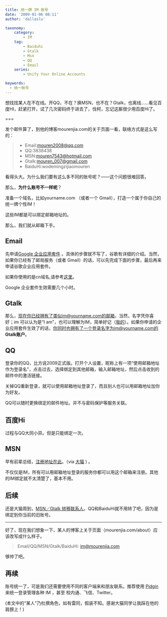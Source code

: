 ```yaml
---
title: 统一牌 IM 账号
date: '2009-01-06 08:11'
author: 'dallaslu'

taxonomy:
    category:
        - IM
    tag:
        - Baiduhi
        - Gtalk
        - Msn
        - QQ
        - Email
    series:
        - Unify Your Online Accounts

keywords:
  - 统一帐号
---
```

想找找某人在不在线。开QQ，不在？换MSN，也不在？Gtalk，也离线……看见百度HI，赶紧打开，试了几次密码终于进去了，伐柯，忘记这厮很少用百度Hi了。

===

发个邮件算了，到他的博客mourenjia.com的关于页面一看，联络方式是这么写的：

> * Email:mouren2008@qq.com
> * QQ:3838438
> * MSN:mouren7543@hotmail.com
> * Gtalk:mouren_007@gmail.com
> * BaiduHi:wodemingzijiaomouren

看得头大。为什么我们要有这么多不同的账号呢？——这个问题很难回答。

那么，__为什么账号不一样呢__？

准备一个域名，比如yourname.com （或者一个 Gmail），打造一个属于你自己的统一牌个性IM！

这些IM都是可以绑定邮箱地址的。

那么，我们就从邮箱下手。

## Email

先申请[Google 企业应用套件](http://www.google.com/a/?hl=zh_CN) 。具体的步骤就不写了，谷歌有详细的介绍。当然，如果你已经有了邮局服务（或者 Gmail）的话，可以先完成下面的步骤，最后再来申请谷歌企业应用套件。

<div class="notice">

如果你使用的是cn域名,请参考<a href="http://gfwed.com/archives/465.html" target="_blank">这里</a>。

Google 企业套件生效需要几个小时。

</div>

## Gtalk

那么，现在你已经拥有了类似im@yourname.com的邮箱，当然，名字凭你喜好；im 可以认为是“I am”，也可以理解为IM，简单好记（<a href="https://dallas.lu/about/" target="_blank">我的</a>）。如果你申请的企业应用套件生效了的话，你同时也拥有了一个登录名字为im@yourname.com的 **Gtalk账户**。

## QQ

登录你的QQ，比方说2009正式版。打开个人设置，昵称上有一项“使用邮箱地址作为登录名”，点击过去，选择绑定到其他邮箱，输入邮箱地址，然后点击收到的邮件中的激活链接。

关掉QQ重新登录，就可以使用邮箱地址登录了，而且别人也可以用邮箱地址加你为好友。

QQ可以随时更换绑定的邮件地址。并不与密码保护等服务关联。

## __百度Hi__

过程与QQ大同小异。但是只能绑定一次。

## MSN

早有前辈总结，<a href="https://accountservices.passport.net/reg.srf?lc=2052&fid=RegCredOnlyEASI&ru=https://accountservices.passport.net/ppnetworkhome.srf%3Fvv%3D500%26lc%3D2052&cru=https://accountservices.passport.net/ppnetworkhome.srf%3fvv%3d500%26lc%3d2052" target="_blank">注册地址在此</a>。（via <a href="http://ooxx.me/qq-msn-gtalk-all-in-one.orz" target="_blank">大猫</a> ) 。

不仅仅是IM，所有可以用邮箱地址登录的服务你都可以用这个邮箱来注册。其他的IM绑定就不太清楚了，基本不用。

## __后续__

还是大猫周到，<a href="http://caitou.com/621/msn-gtalk-import-export-contacts.cat" target="_blank">MSN／Gtalk 转移联系人</a>。QQ和BaiduHi就不用转了吧，因为是绑定到你当前的旧账号。

-------------------------------------------

好了，现在我们想象一下，某人的博客上关于页面（mourenjia.com/about）应该改写成什么样子。

> Email/QQ/MSN/Gtalk/BaiduHi: im@mourenjia.com

够帅了吧。

## 再续

账号统一了，可是我们还需要使用不同的客户端来和朋友联系。推荐使用 [Pidgin](https://dallas.lu/kiss-the-sexy-pidgin/ "玩转Pidgin") 来统一登录管理各种 IM ，甚至 校内通、飞信、Twitter。

(本文中的“某人”乃杜撰角色，如有雷同，假装不知。感谢大猫同学让我踩在他的肩膀上！)
